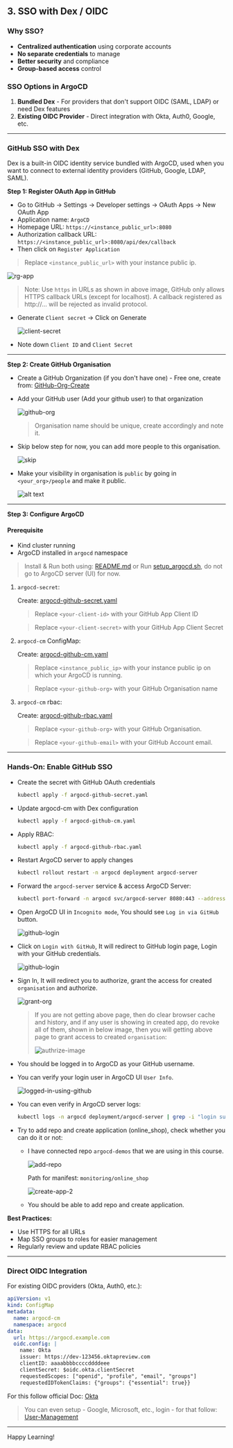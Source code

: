 ## 3. SSO with Dex / OIDC

### Why SSO?

- **Centralized authentication** using corporate accounts
- **No separate credentials** to manage
- **Better security** and compliance
- **Group-based access** control

### SSO Options in ArgoCD

1. **Bundled Dex** - For providers that don't support OIDC (SAML, LDAP) or need Dex features
2. **Existing OIDC Provider** - Direct integration with Okta, Auth0, Google, etc.

---

### GitHub SSO with Dex

Dex is a built-in OIDC identity service bundled with ArgoCD, used when you want to connect to external identity providers (GitHub, Google, LDAP, SAML).

**Step 1: Register OAuth App in GitHub**

- Go to GitHub → Settings → Developer settings → OAuth Apps → New OAuth App
- Application name: `ArgoCD`
- Homepage URL: `https://<instance_public_url>:8080`
- Authorization callback URL: `https://<instance_public_url>:8080/api/dex/callback`
- Then click on `Register Application`

> Replace `<instance_public_url>` with your instance public ip.

  ![rg-app](output_images/image-12.png)

  > Note: Use `https` in URLs as shown in above image, GitHub only allows HTTPS callback URLs (except for localhost). A callback registered as http://… will be rejected as invalid protocol.

- Generate `Client secret` -> Click on Generate

  ![client-secret](output_images/image-13.png)

- Note down `Client ID` and `Client Secret`

---

**Step 2: Create GitHub Organisation**

- Create a GitHub Organization (if you don't have one) - Free one, create from: [GitHub-Org-Create](https://github.com/organizations/plan)
- Add your GitHub user (Add your github user) to that organization

  ![github-org](output_images/image-18.png)
  
  > Organisation name should be unique, create accordingly and note it.

- Skip below step for now, you can add more people to this organisation.

  ![skip](output_images/image-19.png)

- Make your visibility in organisation is `public` by going in `<your_org>/people` and make it public.
  
  ![alt text](output_images/image-23.png)

---

**Step 3: Configure ArgoCD**

#### Prerequisite
* Kind cluster running
* ArgoCD installed in `argocd` namespace

> Install & Run both using: [README.md](../03_setup_installation/README.md) or Run [setup_argocd.sh](../03_setup_installation/setup_argocd.sh), do not go to ArgoCD server (UI) for now.


1. `argocd-secret`:

    Create: [argocd-github-secret.yaml](argocd-github-secret.yaml)

    > Replace `<your-client-id>` with your GitHub App Client ID

    > Replace `<your-client-secret>` with your GitHub App Client Secret


2. `argocd-cm` ConfigMap:

    Create: [argocd-github-cm.yaml](argocd-github-cm.yaml)

    > Replace `<instance_public_ip>` with your instance public ip on which your ArgoCD is running.

    > Replace `<your-github-org>` with your GitHub Organisation name

3. `argocd-cm` rbac:

    Create: [argocd-github-rbac.yaml](argocd-github-rbac.yaml)

    > Replace `<your-github-org>` with your GitHub Organisation.

    > Replace `<your-github-email>` with your GitHub Account email.

---

### Hands-On: Enable GitHub SSO

* Create the secret with GitHub OAuth credentials

  ```bash
  kubectl apply -f argocd-github-secret.yaml
  ```

* Update argocd-cm with Dex configuration

  ```bash
  kubectl apply -f argocd-github-cm.yaml
  ```

* Apply RBAC:

  ```bash
  kubectl apply -f argocd-github-rbac.yaml
  ```

* Restart ArgoCD server to apply changes

  ```bash
  kubectl rollout restart -n argocd deployment argocd-server
  ```

* Forward the `argocd-server` service & access ArgoCD Server:

  ```bash
  kubectl port-forward -n argocd svc/argocd-server 8080:443 --address=0.0.0.0 &
  ```

* Open ArgoCD UI in `Incognito mode`, You should see `Log in via GitHub` button.

  ![github-login](output_images/image-14.png)

* Click on `Login with GitHub`, It will redirect to GitHub login page, Login with your GitHub credentials.

  ![github-login](output_images/image-15.png)

* Sign In, It will redirect you to authorize, grant the access for created `organisation` and authorize.

  ![grant-org](output_images/image-20.png)

  > If you are not getting above page, then do clear browser cache and history, and if any user is showing in created app, do revoke all of them, shown in below image, then you will getting above page to grant access to created `organisation`:
  >
  >  ![authrize-image](output_images/image-24.png)

* You should be logged in to ArgoCD as your GitHub username.

* You can verify your login user in ArgoCD UI `User Info`.

  ![logged-in-using-github](output_images/image-16.png)

* You can even verify in ArgoCD server logs:

  ```bash
  kubectl logs -n argocd deployment/argocd-server | grep -i "login successful"
  ```

* Try to add repo and create application (online_shop), check whether you can do it or not:
  
  * I have connected repo `argocd-demos` that we are using in this course.

    ![add-repo](output_images/image-21.png)

    Path for manifest: `monitoring/online_shop`

      ![create-app-2](output_images/image-22.png)

  * You should be able to add repo and create application.

**Best Practices:**
- Use HTTPS for all URLs
- Map SSO groups to roles for easier management
- Regularly review and update RBAC policies

---

### Direct OIDC Integration

For existing OIDC providers (Okta, Auth0, etc.):

```yaml
apiVersion: v1
kind: ConfigMap
metadata:
  name: argocd-cm
  namespace: argocd
data:
  url: https://argocd.example.com
  oidc.config: |
    name: Okta
    issuer: https://dev-123456.oktapreview.com
    clientID: aaaabbbbccccddddeee
    clientSecret: $oidc.okta.clientSecret
    requestedScopes: ["openid", "profile", "email", "groups"]
    requestedIDTokenClaims: {"groups": {"essential": true}}
```

For this follow official Doc: [Okta](https://argo-cd.readthedocs.io/en/stable/operator-manual/user-management/okta/)

> You can even setup - Google, Microsoft, etc., login - for that follow: [User-Management](https://argo-cd.readthedocs.io/en/stable/operator-manual/user-management/)

---

Happy Learning!